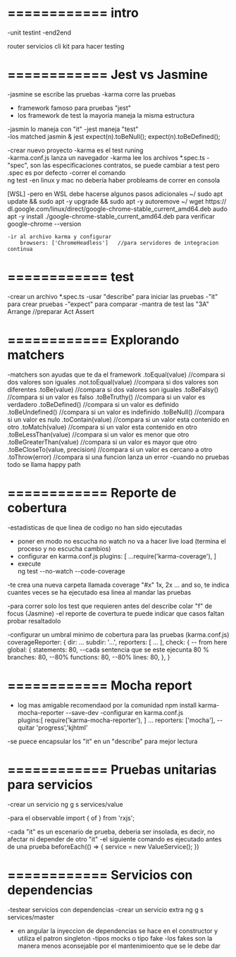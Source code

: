 ============
intro
============
-unit testint
-end2end

router
servicios cli
kit para hacer testing

============
Jest vs Jasmine 
============
-jasmine se escribe las pruebas
-karma  corre las pruebas

- framework famoso para pruebas "jest"
- los framework de test la mayoria maneja la misma 	estructura

-jasmin lo maneja con "it"
-jest maneja "test"  
-los matched jasmin & jest
	expect(n).toBeNull();
	expect(n).toBeDefined();

-crear nuevo proyecto
-karma es el test runing	
-karma.conf.js
	lanza un navegador
-karma lee los archivos *.spec.ts
-"spec", son las especificaciones contratos, se puede cambiar a test pero .spec es por defecto
-correr el comando  
	ng test
-en linux y mac no debería haber probleams de correr en consola

[WSL]
	-pero en WSL debe hacerse algunos pasos adicionales	
	 ~/ sudo apt update && sudo apt -y upgrade && sudo apt -y autoremove
	 ~/ wget https:// dl.google.com/linux/direct/google-chrome-stable_current_amd64.deb
	 audo apt -y install ./google-chrome-stable_current_amd64.deb
	 	para verificar 
	 		google-chrome --version

	-ir al archivo karma y configurar
		browsers: ['ChromeHeadless']   //para servidores de integracion continua

============
test
============
-crear un archivo *.spec.ts 
-usar "describe" para iniciar las pruebas
-"it" para crear pruebas
-"expect" para comparar
-mantra de test las "3A"
	Arrange  //preparar
	Act
	Assert

============
Explorando matchers
============
-matchers son ayudas que te da el framework
	.toEqual(value) //compara si dos valores son iguales
	.not.toEqual(value) //compara si dos valores son diferentes 
	.toBe(value) //compara si dos valores son iguales
	.toBeFalsy() //compara si un valor es falso
	.toBeTruthy() //compara si un valor es verdadero
	.toBeDefined() //compara si un valor es definido
	.toBeUndefined() //compara si un valor es indefinido
	.toBeNull() //compara si un valor es nulo
	.toContain(value) //compara si un valor esta contenido en otro
	.toMatch(value) //compara si un valor esta contenido en otro
	.toBeLessThan(value) //compara si un valor es menor que otro
	.toBeGreaterThan(value) //compara si un valor es mayor que otro
	.toBeCloseTo(value, precision) //compara si un valor es cercano a otro
	.toThrow(error) //compara si una funcion lanza un error
-cuando no pruebas todo se llama happy path

============
Reporte de cobertura
============
-estadisticas de que linea de codigo no han sido ejecutadas 
- poner en modo no escucha  no watch no va a hacer live load (termina el proceso y no escucha cambios)
- configurar en karma.conf.js
	plugins: [
		...require('karma-coverage'),
		]
- execute	
	ng test --no-watch --code-coverage

-te crea una nueva carpeta llamada coverage	
"#x" 1x, 2x ... and so,  te indica cuantes veces se ha ejecutado esa linea al mandar las pruebas

-para correr solo los test que requieren antes del describe colar "f" de focus (Jasmine)
-el reporte de covertura te puede indicar que casos faltan probar resaltadolo

-configurar un umbral minimo de cobertura para las pruebas (karma.conf.js)
	coverageReporter: {
		dir: ...
		subdir: '...',
		reporters: [
			...
		],
		check: {                  -- from here
			global: {
				statements: 80,   --cada sentencia que se este ejecunta 80 %
				branches: 80,  --80%
				functions: 80,  --80%
				lines: 80,
			},
		}

============
Mocha report
============
- log mas amigable recomendaod por la comunidad 
	npm install karma-mocha-reporter --save-dev
-configurar en karma.conf.js	
	plugins:[
		require('karma-mocha-reporter'),
	]
   ...
   reporters: ['mocha'],   --quitar 'progress','kjhtml'

-se puece encapsular los "it" en un "describe" para mejor lectura

============
Pruebas unitarias para servicios
============
-crear un servicio
ng g s services/value

-para el observable
import { of } from 'rxjs';

-cada "it" es un escenario de prueba, deberia ser insolada, es decir, no afectar ni depender de otro "it"
-el siguiente comando es ejecutado antes de una prueba
	beforeEach(() => {
		service = new ValueService();
	})

============
Servicios con dependencias
============	
-testear servicios con dependencias
-crear un servicio extra
	ng g s services/master
- en angular la inyeccion de dependencias se hace en el constructor y utiliza el patron singleton
-tipos mocks o tipo fake
-los fakes son la manera menos aconsejable por el mantenimioento que se le debe dar
